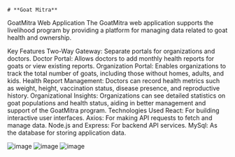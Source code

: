                                                                                       # **Goat Mitra**

GoatMitra Web Application
The GoatMitra web application supports the livelihood program by providing a platform for managing data related to goat health and ownership.

Key Features
Two-Way Gateway: Separate portals for organizations and doctors.
Doctor Portal: Allows doctors to add monthly health reports for goats or view existing reports.
Organization Portal: Enables organizations to track the total number of goats, including those without homes, adults, and kids.
Health Report Management: Doctors can record health metrics such as weight, height, vaccination status, disease presence, and reproductive history.
Organizational Insights: Organizations can see detailed statistics on goat populations and health status, aiding in better management and support of the GoatMitra program.
Technologies Used
React: For building interactive user interfaces.
Axios: For making API requests to fetch and manage data.
Node.js and Express: For backend API services.
MySql: As the database for storing application data.

![image](https://github.com/user-attachments/assets/2703a2dd-0720-4f92-9c6f-0d8295ef8c65)
![image](https://github.com/user-attachments/assets/8d92ea9b-d945-46f0-a8c7-fd36d2bb8e2c)
![image](https://github.com/user-attachments/assets/41ff540f-d29e-4ebb-a465-fdccc310f12e)

